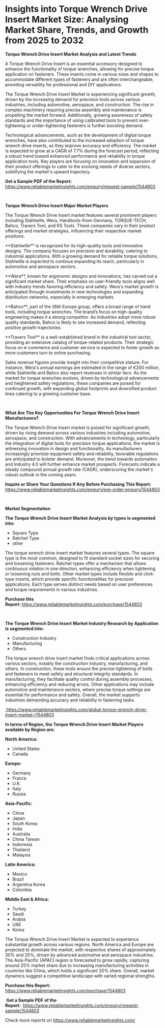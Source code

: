 <p><h1>Insights into Torque Wrench Drive Insert Market Size: Analysing Market Share, Trends, and Growth from 2025 to 2032</h1></p><p><strong>Torque Wrench Drive Insert Market Analysis and Latest Trends</strong></p>
<p><p>A Torque Wrench Drive Insert is an essential accessory designed to enhance the functionality of torque wrenches, allowing for precise torque application on fasteners. These inserts come in various sizes and shapes to accommodate different types of fasteners and are often interchangeable, providing versatility for professional and DIY applications.</p><p>The Torque Wrench Drive Insert Market is experiencing significant growth, driven by the increasing demand for precision tools across various industries, including automotive, aerospace, and construction. The rise in complex machinery requiring precise assembly and maintenance is propelling the market forward. Additionally, growing awareness of safety standards and the importance of using calibrated tools to prevent over-tightening or under-tightening fasteners is further boosting demand.</p><p>Technological advancements, such as the development of digital torque wrenches, have also contributed to the increased adoption of torque wrench drive inserts, as they improve accuracy and efficiency. The market is expected to grow at a CAGR of 7.7% during the forecast period, reflecting a robust trend toward enhanced performance and reliability in torque application tools. Key players are focusing on innovation and expansion of their product offerings to cater to the evolving needs of diverse sectors, solidifying the market's upward trajectory.</p></p>
<p><strong>Get a Sample PDF of the Report:&nbsp;</strong> <a href="https://www.reliablemarketinsights.com/enquiry/request-sample/1544803?utm_campaign=2198&utm_medium=2&utm_source=Github&utm_content=ia&utm_term=27022025&utm_id=torque-wrench-drive-insert">https://www.reliablemarketinsights.com/enquiry/request-sample/1544803</a></p>
<p>&nbsp;</p>
<p><strong>Torque Wrench Drive Insert Major Market Players</strong></p>
<p><p>The Torque Wrench Drive Insert market features several prominent players including Stahlwille, Wera, Handtools-from-Germany, TORQUE-TECH, Bahco, Travers Tool, and KS Tools. These companies vary in their product offerings and market strategies, influencing their respective market positions.</p><p>**Stahlwille** is recognized for its high-quality tools and innovative designs. The company focuses on precision and durability, catering to industrial applications. With a growing demand for reliable torque solutions, Stahlwille is expected to continue expanding its reach, particularly in automotive and aerospace sectors.</p><p>**Wera**, known for ergonomic designs and innovations, has carved out a significant market share. Their emphasis on user-friendly tools aligns well with industry trends favoring efficiency and safety. Wera's market growth is anticipated through investments in new technologies and expanding distribution networks, especially in emerging markets.</p><p>**Bahco**, part of the SNA Europe group, offers a broad range of hand tools, including torque wrenches. The brand’s focus on high-quality engineering makes it a strong competitor. As industries adopt more robust quality standards, Bahco is likely to see increased demand, reflecting positive growth trajectories.</p><p>**Travers Tool** is a well-established brand in the industrial tool sector, providing an extensive catalog of torque-related products. Their strategic focus on e-commerce and customer service is expected to foster growth as more customers turn to online purchasing.</p><p>Sales revenue figures provide insight into their competitive stature. For instance, Wera's annual earnings are estimated in the range of €200 million, while Stahlwille and Bahco also report revenues in similar tiers. As the market for torque wrenches evolves, driven by technological advancements and heightened safety regulations, these companies are poised for continued growth, with expanding global footprints and diversified product lines catering to a growing customer base.</p></p>
<p>&nbsp;</p>
<p><strong>What Are The Key Opportunities For Torque Wrench Drive Insert Manufacturers?</strong></p>
<p><p>The Torque Wrench Drive Insert market is poised for significant growth, driven by rising demand across various industries including automotive, aerospace, and construction. With advancements in technology, particularly the integration of digital tools for precision torque applications, the market is witnessing innovation in design and functionality. As manufacturers increasingly prioritize equipment safety and reliability, favorable regulations are anticipated to bolster demand. Moreover, the trend towards automation and Industry 4.0 will further enhance market prospects. Forecasts indicate a steady compound annual growth rate (CAGR), underscoring the market's robust outlook in the coming years.</p></p>
<p><strong>Inquire or Share Your Questions If Any Before Purchasing This Report:</strong> <a href="https://www.reliablemarketinsights.com/enquiry/pre-order-enquiry/1544803?utm_campaign=2198&utm_medium=2&utm_source=Github&utm_content=ia&utm_term=27022025&utm_id=torque-wrench-drive-insert">https://www.reliablemarketinsights.com/enquiry/pre-order-enquiry/1544803</a></p>
<p>&nbsp;</p>
<p><strong>Market Segmentation</strong></p>
<p><strong>The Torque Wrench Drive Insert Market Analysis by types is segmented into:</strong></p>
<p><ul><li>Square Type</li><li>Ratchet Type</li><li>other</li></ul></p>
<p><p>The torque wrench drive insert market features several types. The square type is the most common, designed to fit standard socket sizes for securing and loosening fasteners. Ratchet types offer a mechanism that allows continuous rotation in one direction, enhancing efficiency when tightening or loosening nuts and bolts. Other market types include flexible and click-type inserts, which provide specific functionalities for precision applications. Each type serves distinct needs based on user preferences and torque requirements in various industries.</p></p>
<p><strong>Purchase this Report:&nbsp;</strong><a href="https://www.reliablemarketinsights.com/purchase/1544803?utm_campaign=2198&utm_medium=2&utm_source=Github&utm_content=ia&utm_term=27022025&utm_id=torque-wrench-drive-insert">https://www.reliablemarketinsights.com/purchase/1544803</a></p>
<p>&nbsp;</p>
<p><strong>The Torque Wrench Drive Insert Market Industry Research by Application is segmented into:</strong></p>
<p><ul><li>Construction Industry</li><li>Manufacturing</li><li>Others</li></ul></p>
<p><p>The torque wrench drive insert market finds critical applications across various sectors, notably the construction industry, manufacturing, and others. In construction, these tools ensure the precise tightening of bolts and fasteners to meet safety and structural integrity standards. In manufacturing, they facilitate quality control during assembly processes, enhancing efficiency and reducing errors. Other applications may include automotive and maintenance sectors, where precise torque settings are essential for performance and safety. Overall, the market supports industries demanding accuracy and reliability in fastening tasks.</p></p>
<p><a href="https://www.reliablemarketinsights.com/global-torque-wrench-drive-insert-market-r1544803?utm_campaign=2198&utm_medium=2&utm_source=Github&utm_content=ia&utm_term=27022025&utm_id=torque-wrench-drive-insert">&nbsp;https://www.reliablemarketinsights.com/global-torque-wrench-drive-insert-market-r1544803</a></p>
<p><strong>In terms of Region, the Torque Wrench Drive Insert Market Players available by Region are:</strong></p>
<p>
    <p> <strong> North America: </strong>
        <ul>
            <li>United States</li>
            <li>Canada</li>
        </ul>
        </p> 
    <p> <strong> Europe: </strong>
        <ul>
            <li>Germany</li>
            <li>France</li>
            <li>U.K.</li>
            <li>Italy</li>
            <li>Russia</li>
        </ul>
        </p> 
    <p> <strong> Asia-Pacific: </strong>
        <ul>
            <li>China</li>
            <li>Japan</li>
            <li>South Korea</li>
            <li>India</li>
            <li>Australia</li>
            <li>China Taiwan</li>
            <li>Indonesia</li>
            <li>Thailand</li>
            <li>Malaysia</li>
        </ul>
        </p> 
    <p> <strong> Latin America: </strong>
        <ul>
            <li>Mexico</li>
            <li>Brazil</li>
            <li>Argentina Korea</li>
            <li>Colombia</li>
        </ul>
        </p> 
    <p> <strong> Middle East & Africa: </strong>
        <ul>
            <li>Turkey</li>
            <li>Saudi</li>
            <li>Arabia</li>
            <li>UAE</li>
            <li>Korea</li>
        </ul>
    </p>
    </p>
<p><p>The Torque Wrench Drive Insert Market is expected to experience substantial growth across various regions. North America and Europe are projected to dominate the market, with respective shares of approximately 30% and 25%, driven by advanced automotive and aerospace industries. The Asia-Pacific (APAC) region is forecasted to grow rapidly, capturing around 25% market share due to increasing manufacturing activities in countries like China, which holds a significant 20% share. Overall, market dynamics suggest a competitive landscape with varied regional strengths.</p></p>
<p><strong>Purchase this Report: </strong><a href="https://www.reliablemarketinsights.com/purchase/1544803?utm_campaign=2198&utm_medium=2&utm_source=Github&utm_content=ia&utm_term=27022025&utm_id=torque-wrench-drive-insert">https://www.reliablemarketinsights.com/purchase/1544803</a></p>
<p>&nbsp;<strong>Get a Sample PDF of the Report:&nbsp;&nbsp;</strong><a href="https://www.reliablemarketinsights.com/enquiry/request-sample/1544803?utm_campaign=2198&utm_medium=2&utm_source=Github&utm_content=ia&utm_term=27022025&utm_id=torque-wrench-drive-insert">https://www.reliablemarketinsights.com/enquiry/request-sample/1544803</a></p>
<p><strong></strong></p>
<p>Check more reports on <a href="https://www.reliablemarketinsights.com/?utm_campaign=2198&utm_medium=2&utm_source=Github&utm_content=ia&utm_term=27022025&utm_id=torque-wrench-drive-insert">https://www.reliablemarketinsights.com/</a></p>